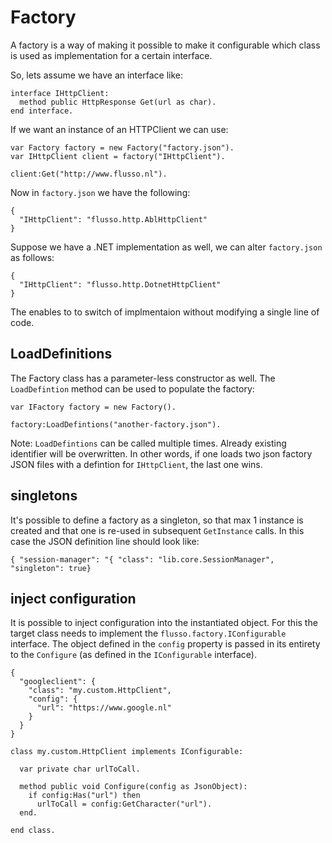 # Factory
A factory is a way of making it possible to make it configurable which class is used as implementation for a certain interface.

So, lets assume we have an interface like:

```
interface IHttpClient:
  method public HttpResponse Get(url as char).
end interface.
```

If we want an instance of an HTTPClient we can use:
```
var Factory factory = new Factory("factory.json").
var IHttpClient client = factory("IHttpClient").

client:Get("http://www.flusso.nl").
```

Now in `factory.json` we have the following:
```
{
  "IHttpClient": "flusso.http.AblHttpClient"
}
```

Suppose we have a .NET implementation as well, we can alter `factory.json` as follows:
```
{
  "IHttpClient": "flusso.http.DotnetHttpClient"
}
```

The enables to to switch of implmentaion without modifying a single line of code.

## LoadDefinitions
The Factory class has a parameter-less constructor as well. The `LoadDefintion` method can be used to populate the factory:
```
var IFactory factory = new Factory().

factory:LoadDefintions("another-factory.json").
```

Note: `LoadDefintions` can be called multiple times. Already existing identifier will be overwritten. In other words, if one loads two json factory JSON files with a defintion for `IHttpClient`, the last one wins.

## singletons
It's possible to define a factory as a singleton, so that max 1 instance is created and that one is re-used in subsequent `GetInstance` calls. In this case the JSON definition line should look like:
```
{ "session-manager": "{ "class": "lib.core.SessionManager", "singleton": true}
```

## inject configuration
It is possible to inject configuration into the instantiated object. For this the target class needs to implement the `flusso.factory.IConfigurable` interface. The object defined in the `config` property is passed in its entirety to the `Configure` (as defined in the `IConfigurable` interface).

```
{
  "googleclient": { 
    "class": "my.custom.HttpClient",
    "config": {
      "url": "https://www.google.nl"
    }
  }
}
```

```
class my.custom.HttpClient implements IConfigurable:
  
  var private char urlToCall.
  
  method public void Configure(config as JsonObject):
    if config:Has("url") then
      urlToCall = config:GetCharacter("url").  
  end.

end class.
```




